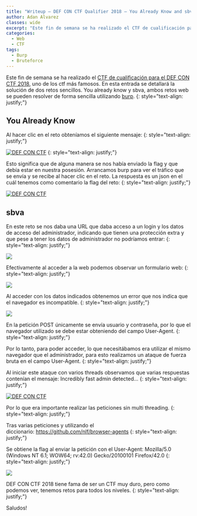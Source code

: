 ```yaml
---
title: "Writeup – DEF CON CTF Qualifier 2018 – You Already Know and sbva"
author: Adan Alvarez
classes: wide
excerpt: "Este fin de semana se ha realizado el CTF de cualificación para el DEF CON CTF 2018, uno de los ctf más famosos. En esta entrada se detallará la solución de dos retos sencillos. You already know y sbva, ambos retos web se pueden resolver de forma sencilla utilizando burp."
categories:
  - Web 
  - CTF
tags:
  - Burp
  - Bruteforce
---
```

Este fin de semana se ha realizado el [CTF de cualificación para el DEF CON CTF 2018](https://scoreboard.oooverflow.io/), uno de los ctf más famosos. En esta entrada se detallará la solución de dos retos sencillos. You already know y sbva, ambos retos web se pueden resolver de forma sencilla utilizando [burp](https://portswigger.net/burp).
{: style="text-align: justify;"}

You Already Know
----------------

Al hacer clic en el reto obteníamos el siguiente mensaje:
{: style="text-align: justify;"}

[![DEF CON CTF](https://donttouchmynet.github.io/assets/images/old/youalreadyknown-300x221.png)](https://donttouchmynet.github.io/assets/images/old/youalreadyknown.png)
{: style="text-align: justify;"}

Esto significa que de alguna manera se nos había enviado la flag y que debía estar en nuestra posesión. Arrancamos burp para ver el tráfico que se envía y se recibe al hacer clic en el reto. La respuesta es un json en el cuál tenemos como comentario la flag del reto:
{: style="text-align: justify;"}

[![DEF CON CTF](https://donttouchmynet.github.io/assets/images/old/jsonflag-300x129.png)](https://donttouchmynet.github.io/assets/images/old/jsonflag.png)

sbva
----

En este reto se nos daba una URL que daba acceso a un login y los datos de acceso del administrador, indicando que tienen una protección extra y que pese a tener los datos de administrador no podríamos entrar:
{: style="text-align: justify;"}

[![](https://donttouchmynet.github.io/assets/images/old/sbva-300x210.png)](https://donttouchmynet.github.io/assets/images/old/sbva.png)

Efectivamente al acceder a la web podemos observar un formulario web:
{: style="text-align: justify;"}

[![](https://donttouchmynet.github.io/assets/images/old/login-300x188.png)](https://donttouchmynet.github.io/assets/images/old/login.png)

Al acceder con los datos indicados obtenemos un error que nos indica que el navegador es incompatible.
{: style="text-align: justify;"}

[![](https://donttouchmynet.github.io/assets/images/old/browser_fail-300x75.png)](https://donttouchmynet.github.io/assets/images/old/browser_fail.png)

En la petición POST únicamente se envía usuario y contraseña, por lo que el navegador utilizado se debe estar obteniendo del campo User-Agent.
{: style="text-align: justify;"}

Por lo tanto, para poder acceder, lo que necesitábamos era utilizar el mismo navegador que el administrador, para esto realizamos un ataque de fuerza bruta en el campo User-Agent.
{: style="text-align: justify;"}

Al iniciar este ataque con varios threads observamos que varias respuestas contenían el mensaje: Incredibly fast admin detected...
{: style="text-align: justify;"}

[![DEF CON CTF](https://donttouchmynet.github.io/assets/images/old/fast_request-300x142.png)](https://donttouchmynet.github.io/assets/images/old/fast_request.png)

Por lo que era importante realizar las peticiones sin multi threading.
{: style="text-align: justify;"}

Tras varias peticiones y utilizando el diccionario: <https://github.com/nlf/browser-agents>
{: style="text-align: justify;"}

Se obtiene la flag al enviar la petición con el User-Agent: Mozilla/5.0 (Windows NT 6.1; WOW64; rv:42.0) Gecko/20100101 Firefox/42.0
{: style="text-align: justify;"}

[![](https://donttouchmynet.github.io/assets/images/old/sbva_response-300x246.png)](https://donttouchmynet.github.io/assets/images/old/sbva_response.png)

DEF CON CTF 2018 tiene fama de ser un CTF muy duro, pero como podemos ver, tenemos retos para todos los niveles.
{: style="text-align: justify;"}

Saludos!